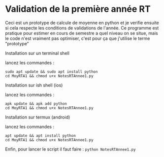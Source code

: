 # Validation de la première année RT

Ceci est un prototype de calcule de moyenne en python et je verifie ensuite si cela respecte les conditions de validations de l'année. Ce programme est pratique pour estimer en cours de semestre a quel niveau on se situe, mais le code n'est vraiment pas optimiser, c'est pour ça que j'utilise le terme "prototype"

Installation sur un terminal shell

lancez les commandes : 
```
sudo apt update && sudo apt install python
cd MoyRTA1 && chmod u+x NotesRTAnnee1.py
```

Installation sur ish shell (ios)

lancez les commandes :
```
apk update && apk add python
cd MoyRTA1 && chmod u+x NotesRTAnnee1.py
```

Installation sur termux (android)

lancez les commandes : 
```
apt update && apt install python
cd MoyRTA1 && chmod u+x NotesRTAnnee1.py
```

Enfin, pour lancer le script il faut faire : `python NotesRTAnnee1.py`
